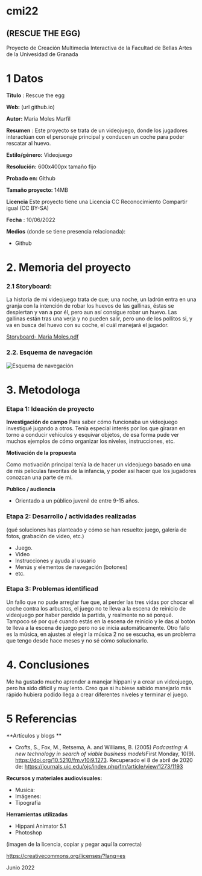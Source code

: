 # cmi22

## (RESCUE THE EGG)

Proyecto de Creación Multimedia Interactiva de la  Facultad de Bellas Artes de la Univesidad de Granada


# 1 Datos 

**Titulo** : Rescue the egg

**Web:**   (url github.io)

**Autor:**  Maria Moles Marfil

**Resumen** : Este proyecto se trata de un videojuego, donde los jugadores interactúan con el personaje principal y conducen un coche para poder rescatar al huevo.

**Estilo/género:**  Videojuego

**Resolución:** 600x400px tamaño fijo

**Probado en:**  Github

**Tamaño proyecto:** 14MB 

**Licencia** Este proyecto tiene una Licencia CC Reconocimiento Compartir igual (CC BY-SA)

**Fecha** : 10/06/2022

**Medios** (donde se tiene presencia relacionada):

- Github



# 2. Memoria del proyecto 

### 2.1 Storyboard: 

La historia de mi videojuego trata de que; una noche, un ladrón entra en una granja con la intención de robar los huevos de las gallinas, éstas se despiertan y van a por él, pero aun así consigue robar un huevo. Las gallinas están tras una verja y no pueden salir, pero uno de los pollitos si, y va en busca del huevo con su coche, el cuál manejará el jugador.

[Storyboard- Maria Moles.pdf](https://github.com/molesmarfil/molesmarfil.github.io/files/8872724/Storyboard-.Maria.Moles.pdf)



### 2.2. Esquema de navegación 

![Esquema de navegación](https://user-images.githubusercontent.com/106830372/172912079-8eb20b06-931d-464f-b047-d05f522d7d48.jpg)



# 3. Metodologa 

### Etapa 1: Ideación de proyecto

**Investigación de campo**
Para saber cómo funcionaba un videojuego investigué jugando a otros.  Tenía especial interés por los que giraran en torno a conducir vehículos y esquivar objetos, de esa forma pude ver muchos ejemplos de cómo organizar los niveles, instrucciones, etc.


**Motivación de la propuesta** 

Como motivación principal tenía la de hacer un videojuego basado en una de mis películas favoritas de la infancia, y poder así hacer que los jugadores conozcan una parte de mí.


**Publico / audiencia**

- Orientado a  un público juvenil de  entre  9-15 años.

### Etapa 2: Desarrollo / actividades realizadas

(qué soluciones has planteado y cómo se han resuelto: juego, galería de fotos, grabación de video, etc.)

- Juego. 
- Video 
- Instrucciones y ayuda al usuario 
- Menús y elementos de navegación (botones)
- etc.



### Etapa 3: Problemas identificad

Un fallo que no  pude arreglar fue que, al perder las tres vidas por chocar el coche contra los arbustos, el juego no te lleva a la escena de reinicio de videojuego por haber perdido la partida, y realmente no sé porqué.
Tampoco sé por qué  cuando estás en la escena de reinicio y le das al botón te lleva a la escena de juego  pero no se inicia automáticamente.
Otro fallo es la música,  en ajustes al elegir la música 2 no se escucha, es un problema que tengo desde hace meses y no sé cómo solucionarlo.



# 4. Conclusiones 

Me ha gustado mucho aprender a manejar hippani y a crear un videojuego, pero ha sido difícil y muy lento. Creo que si hubiese sabido manejarlo más rápido hubiera podido llega a crear diferentes niveles y terminar el juego.



# 5 Referencias 

**Artículos y blogs ** 

- Crofts, S., Fox, M., Retsema, A. and Williams, B. (2005) *Podcasting: A new technology in search of viable business models*First Monday, 10(9). https://doi.org/10.5210/fm.v10i9.1273. Recuperado el 8 de abril de 2020 de: https://journals.uic.edu/ojs/index.php/fm/article/view/1273/1193

**Recursos y materiales audiovisuales:**

* Musica:  
* Imágenes:  
* Tipografía

**Herramientas utilizadas**

- Hippani Animator 5.1
-  Photoshop



(imagen de la licencia, copiar y pegar aquí la correcta)

https://creativecommons.org/licenses/?lang=es

Junio 2022
